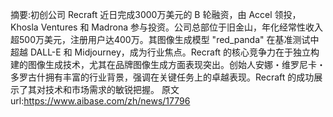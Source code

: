 摘要:初创公司 Recraft 近日完成3000万美元的 B 轮融资，由 Accel 领投，Khosla Ventures 和 Madrona 参与投资。公司总部位于旧金山，年化经常性收入超500万美元，注册用户达400万。其图像生成模型 "red_panda" 在基准测试中超越 DALL-E 和 Midjourney，成为行业焦点。Recraft 的核心竞争力在于独立构建的图像生成技术，尤其在品牌图像生成方面表现突出。创始人安娜・维罗尼卡・多罗古什拥有丰富的行业背景，强调在关键任务上的卓越表现。Recraft 的成功展示了其对技术和市场需求的敏锐把握。
原文url:https://www.aibase.com/zh/news/17796